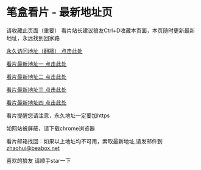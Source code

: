 # 笔盒看片 - 最新地址页

请收藏此页面（重要）
看片站长建议狼友Ctrl+D收藏本页面，本页随时更新最新地址，永远找到回家路

[永久访问地址（翻牆） 点击此处](https://beabox.net/)

[看片最新地址一 点击此处](https://2z4m4r4x9h3.shop)

[看片最新地址二 点击此处](https://2v1p0s1j1x4.shop)

[看片最新地址三 点击此处](https://2h6m2u1i5t5.shop)

[看片最新地址四 点击此处](https://2d8n5q1r1c2.shop)

看片提醒您请注意，永久地址一定要加https

如网站被屏蔽，请下载chrome浏览器

看片邮箱找回：如果以上地址均不可用，索取最新地址,请发邮件到 zhaohui@beabox.net

喜欢的狼友 请顺手star一下